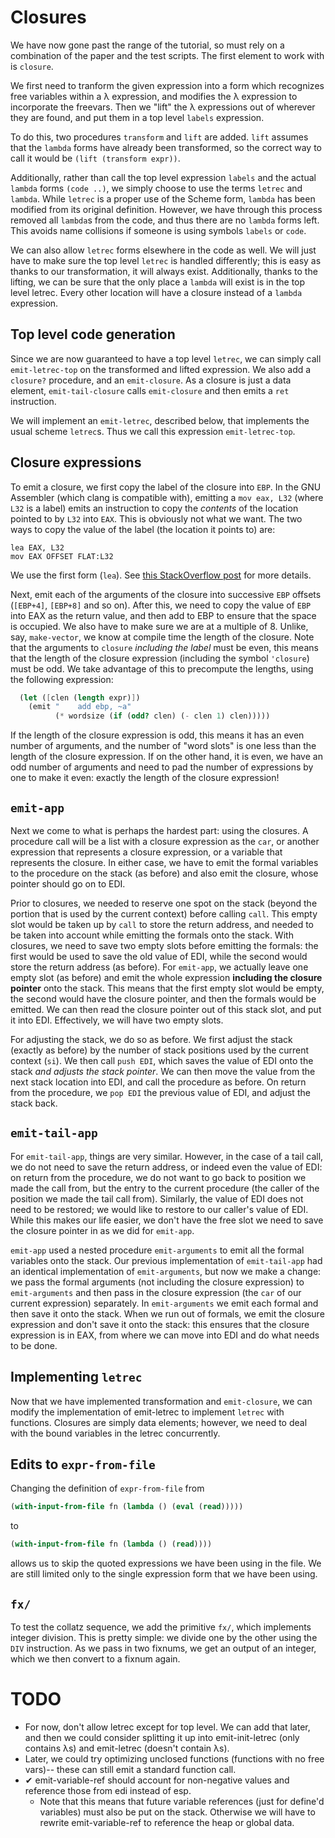 # Closures
We have now gone past the range of the tutorial, so must rely on a combination
of the paper and the test scripts. The first element to work with is
`closure`.

We first need to tranform the given expression into a form which recognizes
free variables within a &lambda; expression, and modifies the &lambda;
expression to incorporate the freevars. Then we "lift" the &lambda;
expressions out of wherever they are found, and put them in a top level
`labels` expression.

To do this, two procedures `transform` and `lift` are added. `lift` assumes
that the `lambda` forms have already been transformed, so the correct way to
call it would be `(lift (transform expr))`.

Additionally, rather than call the top level expression `labels` and the
actual `lambda` forms `(code ..)`, we simply choose to use the terms `letrec`
and `lambda`. While `letrec` is a proper use of the Scheme form, `lambda` has
been modified from its original definition. However, we have through this
process removed all `lambda`s from the code, and thus there are no `lambda`
forms left. This avoids name collisions if someone is using symbols
`labels` or `code`.

We can also allow `letrec` forms elsewhere in the code as well. We will just
have to make sure the top level `letrec` is handled differently; this is easy
as thanks to our transformation, it will always exist. Additionally, thanks to
the lifting, we can be sure that the only place a `lambda` will exist is in
the top level letrec. Every other location will have a closure instead of a
`lambda` expression.

## Top level code generation
Since we are now guaranteed to have a top level `letrec`, we can simply call
`emit-letrec-top` on the transformed and lifted expression. We also add a
`closure?` procedure, and an `emit-closure`. As a closure is just a data
element, `emit-tail-closure` calls `emit-closure` and then emits a `ret`
instruction.

We will implement an `emit-letrec`, described below, that implements the usual
scheme `letrec`s.  Thus we call this expression `emit-letrec-top`.

## Closure expressions
To emit a closure, we first copy the label of the closure into `EBP`. In the
GNU Assembler (which clang is compatible with), emitting a `mov eax, L32`
(where `L32` is a label) emits an instruction to copy the *contents* of the
location pointed to by `L32` into `EAX`. This is obviously not what we want.
The two ways to copy the value of the label (the location it points to) are:
```assembler
lea EAX, L32
mov EAX OFFSET FLAT:L32
```
We use the first form (`lea`). See [this StackOverflow post](http://stackoverflow.com/questions/1897401/gnu-assembler-get-address-of-label-variable-intel-syntax) for more details.

Next, emit each of the arguments of the closure into successive `EBP` offsets
(`[EBP+4]`, `[EBP+8]` and so on). After this, we need to copy the value of
`EBP` into EAX as the return value, and then add to EBP to ensure that the
space is occupied. We also have to make sure we are at a multiple of 8.
Unlike, say, `make-vector`, we know at compile time the length of the closure.
Note that the arguments to `closure` *including the label* must be even, this
means that the length of the closure expression (including the symbol
`'closure`) must be odd. We take advantage of this to precompute the lengths,
using the following expression:
```scheme
  (let ([clen (length expr)])
    (emit "    add ebp, ~a"
          (* wordsize (if (odd? clen) (- clen 1) clen)))))
```

If the length of the closure expression is odd, this means it has an even
number of arguments, and the number of "word slots" is one less than the
length of the closure expression. If on the other hand, it is even, we have an
odd number of arguments and need to pad the number of expressions by one to
make it even: exactly the length of the closure expression!

## `emit-app` 
Next we come to what is perhaps the hardest part: using the closures. A
procedure call will be a list with a closure expression as the `car`, or
another expression that represents a closure expression, or a variable that
represents the closure. In either case, we have to emit the formal variables
to the procedure on the stack (as before) and also emit the closure, whose
pointer should go on to EDI.

Prior to closures, we needed to reserve one spot on the stack (beyond the
portion that is used by the current context) before calling `call`.  This
empty slot would be taken up by `call` to store the return address, and needed
to be taken into account while emitting the formals onto the stack. With
closures, we need to save two empty slots before emitting the formals: the
first would be used to save the old value of EDI, while the second would store
the return address (as before). For `emit-app`, we actually leave one empty
slot (as before) and emit the whole expression **including the closure
pointer** onto the stack. This means that the first empty slot would be empty,
the second would have the closure pointer, and then the formals would be
emitted. We can then read the closure pointer out of this stack slot, and put
it into EDI. Effectively, we will have two empty slots.

For adjusting the stack, we do so as before. We first adjust the stack
(exactly as before) by the number of stack positions used by the current
context (`si`). We then call `push EDI`, which saves the value of EDI onto the
stack *and adjusts the stack pointer*. We can then move the value from the
next stack location into EDI, and call the procedure as before. On return from
the procedure, we `pop EDI` the previous value of EDI, and adjust the stack
back.

## `emit-tail-app`
For `emit-tail-app`, things are very similar. However, in the case of a tail
call, we do not need to save the return address, or indeed even the value of
EDI: on return from the procedure, we do not want to go back to position we
made the call from, but the entry to the current procedure (the caller of the
position we made the tail call from). Similarly, the value of EDI does not
need to be restored; we would like to restore to our caller's value of EDI.
While this makes our life easier, we don't have the free slot we need to save
the closure pointer in as we did for `emit-app`.

`emit-app` used a nested procedure `emit-arguments` to emit all the formal
variables onto the stack. Our previous implementation of `emit-tail-app` had
an identical implementation of `emit-arguments`, but now we make a change: we
pass the formal arguments (not including the closure expression) to
`emit-arguments` and then pass in the closure expression (the `car` of our
current expression) separately.  In `emit-arguments` we emit each formal and
then save it onto the stack. When we run out of formals, we emit the closure
expression and don't save it onto the stack: this ensures that the closure
expression is in EAX, from where we can move into EDI and do what needs to be
done.

## Implementing `letrec`
Now that we have implemented transformation and `emit-closure`, we can modify
the implementation of emit-letrec to implement `letrec` with functions.
Closures are simply data elements; however, we need to deal with the bound
variables in the letrec concurrently.

## Edits to `expr-from-file`
Changing the definition of `expr-from-file` from 
```scheme
(with-input-from-file fn (lambda () (eval (read)))))
```
to 
```scheme
(with-input-from-file fn (lambda () (read))))
```
allows us to skip the quoted expressions we have been using in the file. We
are still limited only to the single expression form that we have been using.

## `fx/`
To test the collatz sequence, we add the primitive `fx/`, which implements
integer division. This is pretty simple: we divide one by the other using the
`DIV` instruction. As we pass in two fixnums, we get an output of an integer,
which we then convert to a fixnum again.

# TODO
* For now, don't allow letrec except for top level. We can add that later,
  and then we could consider splitting it up into emit-init-letrec (only
  contains &lambda;s) and emit-letrec (doesn't contain &lambda;s).
* Later, we could try optimizing unclosed functions (functions with no
  free vars)-- these can still emit a standard function call.
* &#x2714; emit-variable-ref should account for non-negative values and
  reference those from edi instead of esp.
    * Note that this means that future variable references (just for define'd
      variables) must also be put on the stack. Otherwise we will have to
      rewrite emit-variable-ref to reference the heap or global data.
